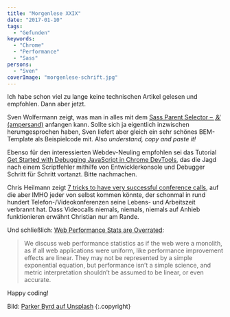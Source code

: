 ```yaml
---
title: "Morgenlese XXIX"
date: "2017-01-10"
tags:
  - "Gefunden"
keywords:
  - "Chrome"
  - "Performance"
  - "Sass"
persons:
  - "Sven"
coverImage: "morgenlese-schrift.jpg"
---
```


Ich habe schon viel zu lange keine technischen Artikel gelesen und empfohlen. Dann aber jetzt.

Sven Wolfermann zeigt, was man in alles mit dem [Sass Parent Selector – ‚&‘ (ampersand)](http://maddesigns.de/sass-parent-selector-2741.html) anfangen kann. Sollte sich ja eigentlich inzwischen herumgesprochen haben, Sven liefert aber gleich ein sehr schönes BEM-Template als Beispielcode mit. Also _understand, copy and paste it!_

Ebenso für den interessierten Webdev-Neuling empfohlen sei das Tutorial [Get Started with Debugging JavaScript in Chrome DevTools](https://developers.google.com/web/tools/chrome-devtools/javascript/), das die Jagd nach einem Scriptfehler mithilfe von Entwicklerkonsole und Debugger Schritt für Schritt vortanzt. Bitte nachmachen.

Chris Heilmann zeigt [7 tricks to have very successful conference calls](https://www.christianheilmann.com/2017/01/10/7-tricks-to-have-very-successful-conference-calls/), auf die aber IMHO jeder von selbst kommen könnte, der schonmal in rund hundert Telefon-/Videokonferenzen seine Lebens- und Arbeitszeit verbrannt hat. Dass Videocalls niemals, niemals, niemals auf Anhieb funktionieren erwähnt Christian nur am Rande.

Und schließlich: [Web Performance Stats are Overrated](http://www.standardista.com/statistics-are-bullshit/):

> We discuss web performance statistics as if the web were a monolith, as if all web applications were uniform, like performance improvement effects are linear. They may not be represented by a simple exponential equation, but performance isn’t a simple science, and metric interpretation shouldn’t be assumed to be linear, or even accurate.

Happy coding!

Bild:  [Parker Byrd auf Unsplash](https://unsplash.com/@parkerabyrd) {:.copyright}
